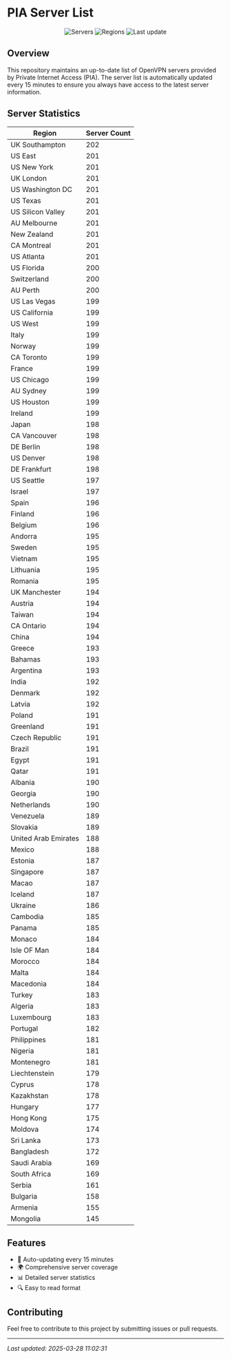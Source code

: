 # PIA Server List

<div align="center">

![Servers](https://img.shields.io/badge/servers-18,404-blue)
![Regions](https://img.shields.io/badge/regions-97-blue)
![Last update](https://img.shields.io/badge/Last_Updated-March_28_2025_06:02_EST-blue)

</div>

## Overview
This repository maintains an up-to-date list of OpenVPN servers provided by Private Internet Access (PIA). The server list is automatically updated every 15 minutes to ensure you always have access to the latest server information.

## Server Statistics
| Region | Server Count |
|--------|--------------|
| UK Southampton                 | 202          |
| US East                        | 201          |
| US New York                    | 201          |
| UK London                      | 201          |
| US Washington DC               | 201          |
| US Texas                       | 201          |
| US Silicon Valley              | 201          |
| AU Melbourne                   | 201          |
| New Zealand                    | 201          |
| CA Montreal                    | 201          |
| US Atlanta                     | 201          |
| US Florida                     | 200          |
| Switzerland                    | 200          |
| AU Perth                       | 200          |
| US Las Vegas                   | 199          |
| US California                  | 199          |
| US West                        | 199          |
| Italy                          | 199          |
| Norway                         | 199          |
| CA Toronto                     | 199          |
| France                         | 199          |
| US Chicago                     | 199          |
| AU Sydney                      | 199          |
| US Houston                     | 199          |
| Ireland                        | 199          |
| Japan                          | 198          |
| CA Vancouver                   | 198          |
| DE Berlin                      | 198          |
| US Denver                      | 198          |
| DE Frankfurt                   | 198          |
| US Seattle                     | 197          |
| Israel                         | 197          |
| Spain                          | 196          |
| Finland                        | 196          |
| Belgium                        | 196          |
| Andorra                        | 195          |
| Sweden                         | 195          |
| Vietnam                        | 195          |
| Lithuania                      | 195          |
| Romania                        | 195          |
| UK Manchester                  | 194          |
| Austria                        | 194          |
| Taiwan                         | 194          |
| CA Ontario                     | 194          |
| China                          | 194          |
| Greece                         | 193          |
| Bahamas                        | 193          |
| Argentina                      | 193          |
| India                          | 192          |
| Denmark                        | 192          |
| Latvia                         | 192          |
| Poland                         | 191          |
| Greenland                      | 191          |
| Czech Republic                 | 191          |
| Brazil                         | 191          |
| Egypt                          | 191          |
| Qatar                          | 191          |
| Albania                        | 190          |
| Georgia                        | 190          |
| Netherlands                    | 190          |
| Venezuela                      | 189          |
| Slovakia                       | 189          |
| United Arab Emirates           | 188          |
| Mexico                         | 188          |
| Estonia                        | 187          |
| Singapore                      | 187          |
| Macao                          | 187          |
| Iceland                        | 187          |
| Ukraine                        | 186          |
| Cambodia                       | 185          |
| Panama                         | 185          |
| Monaco                         | 184          |
| Isle OF Man                    | 184          |
| Morocco                        | 184          |
| Malta                          | 184          |
| Macedonia                      | 184          |
| Turkey                         | 183          |
| Algeria                        | 183          |
| Luxembourg                     | 183          |
| Portugal                       | 182          |
| Philippines                    | 181          |
| Nigeria                        | 181          |
| Montenegro                     | 181          |
| Liechtenstein                  | 179          |
| Cyprus                         | 178          |
| Kazakhstan                     | 178          |
| Hungary                        | 177          |
| Hong Kong                      | 175          |
| Moldova                        | 174          |
| Sri Lanka                      | 173          |
| Bangladesh                     | 172          |
| Saudi Arabia                   | 169          |
| South Africa                   | 169          |
| Serbia                         | 161          |
| Bulgaria                       | 158          |
| Armenia                        | 155          |
| Mongolia                       | 145          |

## Features
- 🔄 Auto-updating every 15 minutes
- 🌍 Comprehensive server coverage
- 📊 Detailed server statistics
- 🔍 Easy to read format

## Contributing
Feel free to contribute to this project by submitting issues or pull requests.

---
*Last updated: 2025-03-28 11:02:31*